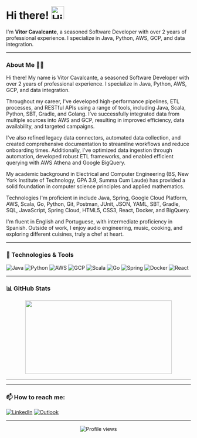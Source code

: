 # Hi there! <img src='https://d.tw93.fun/images/hi.gif' alt='Hi' width="35"/>

I'm **Vitor Cavalcante**, a seasoned Software Developer with over 2 years of professional experience. I specialize in Java, Python, AWS, GCP, and data integration.

---

### About Me 🧑‍💻

Hi there! My name is Vitor Cavalcante, a seasoned Software Developer with over 2 years of professional experience. I specialize in Java, Python, AWS, GCP, and data integration.

Throughout my career, I've developed high-performance pipelines, ETL processes, and RESTful APIs using a range of tools, including Java, Scala, Python, SBT, Gradle, and Golang. I've successfully integrated data from multiple sources into AWS and GCP, resulting in improved efficiency, data availability, and targeted campaigns.

I've also refined legacy data connectors, automated data collection, and created comprehensive documentation to streamline workflows and reduce onboarding times. Additionally, I've optimized data ingestion through automation, developed robust ETL frameworks, and enabled efficient querying with AWS Athena and Google BigQuery.

My academic background in Electrical and Computer Engineering (BS, New York Institute of Technology, GPA 3.9, Summa Cum Laude) has provided a solid foundation in computer science principles and applied mathematics.

Technologies I'm proficient in include Java, Spring, Google Cloud Platform, AWS, Scala, Go, Python, Git, Postman, JUnit, JSON, YAML, SBT, Gradle, SQL, JavaScript, Spring Cloud, HTML5, CSS3, React, Docker, and BigQuery.

I'm fluent in English and Portuguese, with intermediate proficiency in Spanish. Outside of work, I enjoy audio engineering, music, cooking, and exploring different cuisines, truly a chef at heart.

---

### 🔧 Technologies & Tools
![Java](https://img.shields.io/badge/-Java-007396?style=flat&logo=java&logoColor=white)
![Python](https://img.shields.io/badge/-Python-3776AB?style=flat&logo=python&logoColor=white)
![AWS](https://img.shields.io/badge/AWS-232F3E?style=flat&logo=amazon-aws&logoColor=white)
![GCP](https://img.shields.io/badge/Google%20Cloud-4285F4?style=flat&logo=google-cloud&logoColor=white)
![Scala](https://img.shields.io/badge/Scala-DC322F?style=flat&logo=scala&logoColor=white)
![Go](https://img.shields.io/badge/Go-00ADD8?style=flat&logo=go&logoColor=white)
![Spring](https://img.shields.io/badge/Spring-6DB33F?style=flat&logo=spring&logoColor=white)
![Docker](https://img.shields.io/badge/Docker-2496ED?style=flat&logo=docker&logoColor=white)
![React](https://img.shields.io/badge/React-61DAFB?style=flat&logo=react&logoColor=white)

---

### 📊 GitHub Stats

<p align="center">
  <img width="400" height="200" src="https://github-readme-stats.vercel.app/api/top-langs/?username=vitorjpc10&layout=compact&theme=vision-friendly-dark">
</p>

---

---

### 📫 How to reach me:
[![LinkedIn](https://img.shields.io/badge/-LinkedIn-0A66C2?style=flat&logo=Linkedin&logoColor=white)](https://www.linkedin.com/in/vitorjpcavalcante/)
[![Outlook](https://img.shields.io/badge/Outlook-0078D4?style=flat&logo=microsoft-outlook&logoColor=white)](mailto:vitor.jpc@outlook.com)

---

<p align="center">
  <img src="https://komarev.com/ghpvc/?username=vitorjpc10&style=for-the-badge&color=blue" alt="Profile views"/>
</p>
